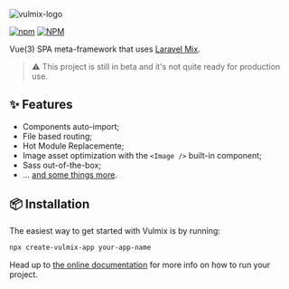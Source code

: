 ![vulmix-logo](https://user-images.githubusercontent.com/8026741/192224953-9fad0854-0610-4c71-bcf0-55f40206bea8.svg)

[![npm](https://img.shields.io/npm/v/vulmix?color=%231DBA78&style=for-the-badge)](https://www.npmjs.com/package/vulmix) [![NPM](https://img.shields.io/npm/l/vulmix?color=%23F3A1F0&style=for-the-badge)](https://github.com/ojvribeiro/vulmix/blob/main/LICENCE)

Vue(3) SPA meta-framework that uses [Laravel Mix](https://www.npmjs.com/package/laravel-mix).

> ⚠️ This project is still in beta and it's not quite ready for production use.

## ✨ Features

- Components auto-import;
- File based routing;
- Hot Module Replacemente;
- Image asset optimization with the `<Image />` built-in component;
- Sass out-of-the-box;
- ... [and some things more](https://vulmix.vercel.app/).

## 📦 Installation

The easiest way to get started with Vulmix is by running:

```bash
npx create-vulmix-app your-app-name
```

Head up to [the online documentation](https://vulmix.vercel.app/guide/get-started) for more info on how to run your project.
